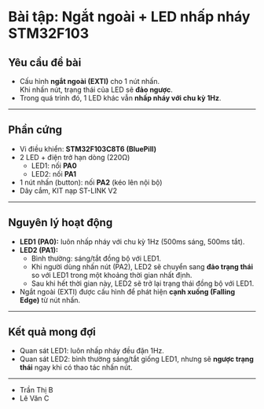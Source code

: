 
# Bài tập: Ngắt ngoài + LED nhấp nháy STM32F103

## Yêu cầu đề bài
- Cấu hình **ngắt ngoài (EXTI)** cho 1 nút nhấn.  
  Khi nhấn nút, trạng thái của LED sẽ **đảo ngược**.  
- Trong quá trình đó, 1 LED khác vẫn **nhấp nháy với chu kỳ 1Hz**.  

---

## Phần cứng
- Vi điều khiển: **STM32F103C8T6 (BluePill)**  
- 2 LED + điện trở hạn dòng (220Ω)  
  - LED1: nối **PA0**  
  - LED2: nối **PA1**  
- 1 nút nhấn (button): nối **PA2** (kéo lên nội bộ)  
- Dây cắm, KIT nạp ST-LINK V2  

---

## Nguyên lý hoạt động
- **LED1 (PA0):** luôn nhấp nháy với chu kỳ 1Hz (500ms sáng, 500ms tắt).  
- **LED2 (PA1):**  
  - Bình thường: sáng/tắt đồng bộ với LED1.  
  - Khi người dùng nhấn nút (PA2), LED2 sẽ chuyển sang **đảo trạng thái** so với LED1 trong một khoảng thời gian nhất định.  
  - Sau khi hết thời gian này, LED2 sẽ trở lại trạng thái đồng bộ với LED1.  
- Ngắt ngoài (EXTI) được cấu hình để phát hiện **cạnh xuống (Falling Edge)** từ nút nhấn.  

---

## Kết quả mong đợi
- Quan sát LED1: luôn nhấp nháy đều đặn 1Hz.  
- Quan sát LED2: bình thường sáng/tắt giống LED1, nhưng sẽ **ngược trạng thái** ngay khi có thao tác nhấn nút.  

---
- Trần Thị B  
- Lê Văn C  
